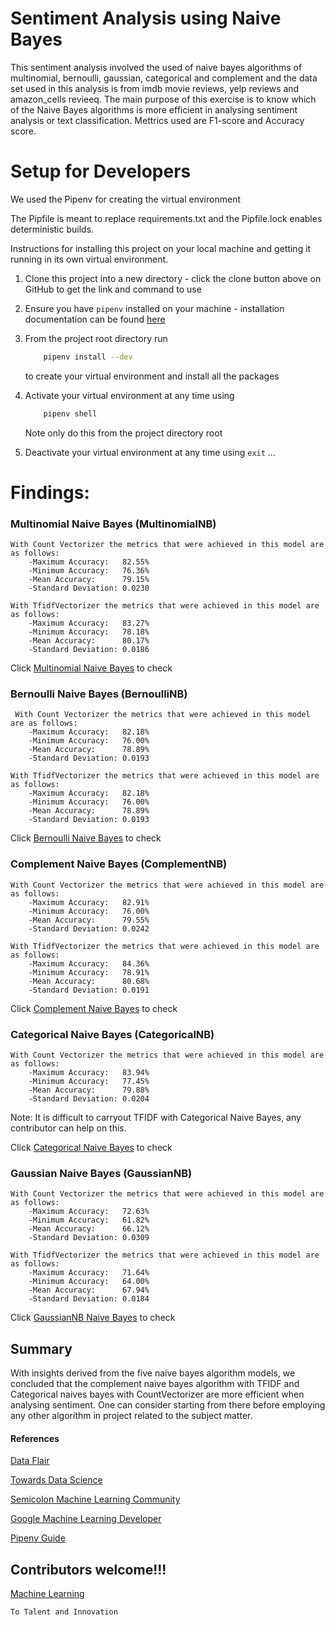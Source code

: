 # Sentiment Analysis using Naive Bayes
This sentiment analysis involved the used of naive bayes algorithms of multinomial, bernoulli, gaussian, categorical and complement and the data set used in this analysis is from imdb movie reviews, yelp reviews and amazon_cells revieeq. The main purpose of this exercise is to know which of the Naive Bayes algorithms is more efficient in analysing sentiment analysis or text classification. Mettrics used are F1-score and Accuracy score.

# Setup for Developers 
We used the Pipenv for creating the virtual environment

The Pipfile  is meant to replace requirements.txt and the Pipfile.lock enables deterministic builds.

Instructions for installing this project on your local machine and getting it running in its own virtual environment.
1.  Clone this project into a new directory - click the clone button above on GitHub to get the link and command to use

2.  Ensure you have `pipenv` installed on your machine - installation  
 documentation can be found [here](https://docs.pipenv.org/en/latest/install)

3.  From the project root directory run
    ```bash 
        pipenv install --dev 
    ```
    to create your virtual environment and install all the packages
    
4.  Activate your virtual environment at any time using 
    ```bash 
        pipenv shell 
    ```
    Note only do this from the project directory root 
    
5.  Deactivate your virtual environment at any time using 
    `exit`
...


# Findings:
### Multinomial Naive Bayes (MultinomialNB)
    With Count Vectorizer the metrics that were achieved in this model are as follows:
        -Maximum Accuracy:   82.55%
        -Minimum Accuracy:   76.36%
        -Mean Accuracy:      79.15%
        -Standard Deviation: 0.0230
        
    With TfidfVectorizer the metrics that were achieved in this model are as follows:
        -Maximum Accuracy:   83.27%
        -Minimum Accuracy:   78.18%
        -Mean Accuracy:      80.17%
        -Standard Deviation: 0.0186

Click [Multinomial Naive Bayes](https://github.com/dhrey112/sentimentAnalysis-5_Naive_Bayes_model/blob/master/Sentiment-Analysis-with-multinomialNB.ipynb) to check
      
### Bernoulli Naive Bayes (BernoulliNB)
     With Count Vectorizer the metrics that were achieved in this model are as follows:
        -Maximum Accuracy:   82.18%
        -Minimum Accuracy:   76.00%
        -Mean Accuracy:      78.89%
        -Standard Deviation: 0.0193
        
    With TfidfVectorizer the metrics that were achieved in this model are as follows:
        -Maximum Accuracy:   82.18%
        -Minimum Accuracy:   76.00%
        -Mean Accuracy:      78.89%
        -Standard Deviation: 0.0193     
Click [Bernoulli Naive Bayes](https://github.com/dhrey112/sentimentAnalysis-5_Naive_Bayes_model/blob/master/Sentiment-Analysis-with-bernoulliNB.ipynb) to check
    
### Complement Naive Bayes (ComplementNB)
    With Count Vectorizer the metrics that were achieved in this model are as follows:
        -Maximum Accuracy:   82.91%
        -Minimum Accuracy:   76.00%
        -Mean Accuracy:      79.55%
        -Standard Deviation: 0.0242
      
    With TfidfVectorizer the metrics that were achieved in this model are as follows:
        -Maximum Accuracy:   84.36%
        -Minimum Accuracy:   78.91%
        -Mean Accuracy:      80.68%
        -Standard Deviation: 0.0191       
Click [Complement Naive Bayes](https://github.com/dhrey112/sentimentAnalysis-5_Naive_Bayes_model/blob/master/Sentiment-Analysis-with-complementNB.ipynb) to check
  
### Categorical Naive Bayes (CategoricalNB)
    With Count Vectorizer the metrics that were achieved in this model are as follows:
        -Maximum Accuracy:   83.94%
        -Minimum Accuracy:   77.45%
        -Mean Accuracy:      79.88%
        -Standard Deviation: 0.0204
        
Note: It is difficult to carryout TFIDF with Categorical Naive Bayes, any contributor can help on this.     

Click [Categorical Naive Bayes](https://github.com/dhrey112/sentimentAnalysis-5_Naive_Bayes_model/blob/master/Sentiment-Analysis-with-categoricalNB.ipynb) to check
    
### Gaussian Naive Bayes (GaussianNB)
    With Count Vectorizer the metrics that were achieved in this model are as follows:
        -Maximum Accuracy:   72.63%
        -Minimum Accuracy:   61.82%
        -Mean Accuracy:      66.12%
        -Standard Deviation: 0.0309

    With TfidfVectorizer the metrics that were achieved in this model are as follows:
        -Maximum Accuracy:   71.64%
        -Minimum Accuracy:   64.00%
        -Mean Accuracy:      67.94%
        -Standard Deviation: 0.0184
Click [GaussianNB Naive Bayes](https://github.com/dhrey112/sentimentAnalysis-5_Naive_Bayes_model/blob/master/Sentiment-Analysis-with-gaussianNB.ipynb) to check

## Summary
 With insights derived from the five naive bayes algorithm models, we concluded that the complement naive bayes algorithm with TFIDF and Categorical naives bayes with CountVectorizer are more efficient when analysing sentiment. One can consider starting from there before employing any other algorithm in project related to the subject matter.
 

#### References
 [Data Flair](https://data-flair.training/)
 
 [Towards Data Science](https://towardsdatascience.com)
 
 [Semicolon Machine Learning Community](https://semicolon.africa)
 
 [Google Machine Learning Developer](https://developers.google.com/machine-learning)
 
 [Pipenv Guide](https://realpython.com/pipenv-guide/)
 
## Contributors welcome!!!
[Machine Learning]()

```bash
To Talent and Innovation
```